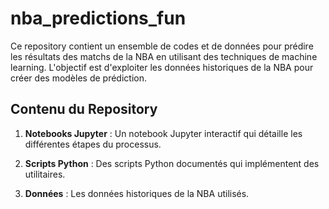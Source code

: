 # nba_predictions_fun

Ce repository contient un ensemble de codes et de données pour prédire les résultats des matchs de la NBA en utilisant des techniques de machine learning. L'objectif est d'exploiter les données historiques de la NBA pour créer des modèles de prédiction.

## Contenu du Repository

1. **Notebooks Jupyter** : Un notebook Jupyter interactif qui détaille les différentes étapes du processus.

2. **Scripts Python** : Des scripts Python documentés qui implémentent des utilitaires.

3. **Données** : Les données historiques de la NBA utilisés.
